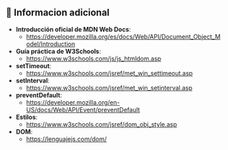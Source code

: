 ## 📌 Informacion adicional 

- **Introducción oficial de MDN Web Docs**: 
    - https://developer.mozilla.org/es/docs/Web/API/Document_Object_Model/Introduction
- **Guía práctica de W3Schools**: 
    - https://www.w3schools.com/js/js_htmldom.asp
- **setTimeout**: 
    - https://www.w3schools.com/jsref/met_win_settimeout.asp
- **setInterval**:
    - https://www.w3schools.com/jsref/met_win_setinterval.asp
- **preventDefault**:
    - https://developer.mozilla.org/en-US/docs/Web/API/Event/preventDefault
- **Estilos**: 
    - https://www.w3schools.com/jsref/dom_obj_style.asp
- **DOM**: 
    - https://lenguajejs.com/dom/